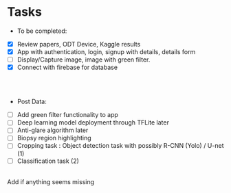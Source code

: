 
# Tasks

- To be completed:

- [x] Review papers, ODT Device, Kaggle results
- [x] App with authentication, login, signup with details, details form
- [ ] Display/Capture image, image with green filter.
- [x] Connect with firebase for database
<br>
<br>

- Post Data:


- [ ] Add green filter functionality to app
- [ ] Deep learning model deployment through TFLite later
- [ ] Anti-glare algorithm later
- [ ] Biopsy region highlighting
- [ ] Cropping task : Object detection task with possibly R-CNN (Yolo) / U-net (1)
- [ ] Classification task (2)
<br>
Add if anything seems missing
